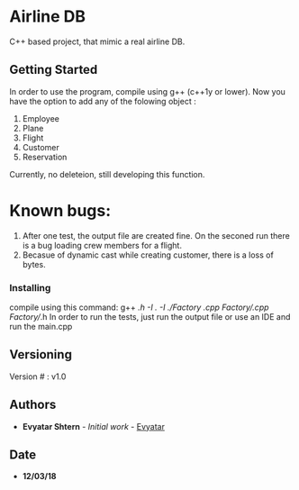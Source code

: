# Airline DB

C++ based project, that mimic a real airline DB. 

## Getting Started

In order to use the program, compile using g++ (c++1y or lower). 
Now you have the option to add any of the folowing object :
1) Employee
2) Plane
3) Flight
4) Customer
5) Reservation
 
Currently, no deleteion, still developing this function. 
# Known bugs:
1) After one test, the output file are created fine. On the seconed run there is a bug
loading crew members for a flight.
2) Becasue of dynamic cast while creating customer, there is a loss of bytes.

### Installing

compile using this command: g++ *.h -I . -I ./Factory *.cpp Factory/*.cpp Factory/*.h
In order to run the tests, just run the output file or use an IDE and run the main.cpp

## Versioning
Version # : v1.0 

## Authors

* **Evyatar Shtern** - *Initial work* - [Evyatar](https://github.com/evya123)
## Date
* **12/03/18**
